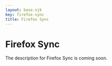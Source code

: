 ```yaml
---
layout: base.njk
key: firefox-sync
title: Firefox Sync
---
```

# Firefox Sync

The description for Firefox Sync is coming soon.
